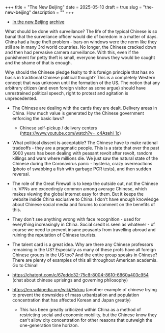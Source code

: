+++
title = "The New Beijing"
date = 2025-05-10
draft = true
slug = "the-new-beijing"
description = ""
+++

- [In the new Beijing](https://www.lrb.co.uk/the-paper/v47/n06/long-ling/diary) [archive](https://archive.is/rFwoz)

What should be done with surveilance? The life of the typical Chinese is so banal that the surveilance officer would die of boredom in a matter of days. China had a huge theft problem - bars on windows were the norm like they still are in many 3rd world countries. No longer, the Chinese cracked down and then had pervasive camera surveillance. With this, even if the punishment for petty theft is small, everyone knows they would be caught and the shame of that is enough.

Why should the Chinese pledge fealty to this foreign principle that has no basis in traditional Chinese political thought? This is a completely Western concept that was unknown until the formation of the US. The notion that any arbitrary citizen (and even foreign visitor as some argue) should have unrestrained political speech, right to protest and agitation is unprecedented.

- The Chinese are dealing with the cards they are dealt. Delivery areas in China. How much value is generated by the Chinese government enforcing the basic laws?
  - Chinese self-pickup / delivery centers (https://www.youtube.com/watch?v=_c4AzehI_1c)

- What political dissent is acceptable? The Chinese have to make rational tradeoffs - they are a pragmatic people. This is a state that over the past 5000 years has been dealing with peasant revolt after revolt, random killings and wars where millions die. We just saw the natural state of the Chinese during the Coronavirus panic - hysteria, crazy overreactions (photo of swabbing a fish with garbage PCR tests), and then sudden reversal.

- The role of the Great Firewall is to keep the outside out, not the Chinese in. VPNs are exceedingly common among average Chinese, which makes viewing the global internet easy for them. But it keeps the website inside China exclusive to China. I don't have enough knowledge about Chinese social media and forums to comment on the benefits of this.

- They don't see anything wrong with face recognition - used for everything increasingly in China. Social credit is seen as whatever - of course we need to prevent insane peasants from travelling abroad and ruining the reputation of Chinese tourists.


- The talent card is a great idea. Why are there any Chinese professors remaining in the US? Especially as many of these profs have all foreign Chinese groups in the US too? And the entire group speaks in Chinese? There are plenty of examples of this all throughout American academia. Go to China!

- https://chatgpt.com/c/67eddc32-75c8-8004-8610-6860a403c954 (chat about chinese uprisings and governing philosophy)
- https://en.wikipedia.org/wiki/Hukou (another example of chinese trying to prevent the downsides of mass urbanization and population concentration that has affected Korean and Japan greatly)
  - This has been greatly criticized within China as a method of restricting social and economic mobility, but the Chinese know they can't allow city concentration for other reasons that outweigh the one-generation time horizon.
